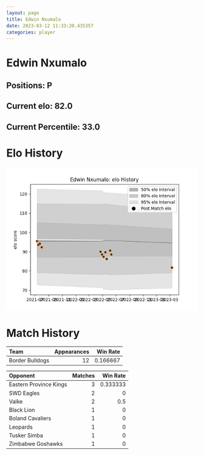 ```yaml
---  
layout: page  
title: Edwin Nxumalo  
date: 2023-03-12 11:33:20.435357  
categories: player  
---
```

# Edwin Nxumalo

## Positions: P

## Current elo: 82.0

## Current Percentile: 33.0

# Elo History


![elo history](history_EdwinNxumalo.png)
# Match History


| Team            |   Appearances |   Win Rate |
|:----------------|--------------:|-----------:|
| Border Bulldogs |            12 |   0.166667 |

| Opponent               |   Matches |   Win Rate |
|:-----------------------|----------:|-----------:|
| Eastern Province Kings |         3 |   0.333333 |
| SWD Eagles             |         2 |   0        |
| Valke                  |         2 |   0.5      |
| Black Lion             |         1 |   0        |
| Boland Cavaliers       |         1 |   0        |
| Leopards               |         1 |   0        |
| Tusker Simba           |         1 |   0        |
| Zimbabwe Goshawks      |         1 |   0        |